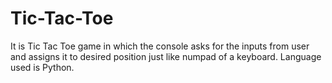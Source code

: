 # Tic-Tac-Toe
It is Tic Tac Toe game in which the console asks for the inputs from user and assigns it to desired position just like numpad of a keyboard.
Language used is Python.
